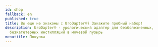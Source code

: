 ```yaml
---
id: shop
fallback: en
published: true
title: Вы еще не знакомы с UroDapter®? Закажите пробный набор!
description: UroDapter® - урологический адаптер для безболезненных,
  безкатетерных инстилляций в мочевой пузырь
menutitle: Покупка
---
```

